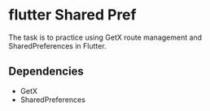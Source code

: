 # flutter Shared Pref

The task is to practice using GetX route management and SharedPreferences in Flutter.

## Dependencies

* GetX
* SharedPreferences
